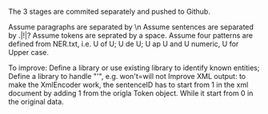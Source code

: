 The 3 stages are commited separately and pushed to Github.

Assume paragraphs are separated by \n
Assume sentences are separated by .|!|?
Assume tokens are seprated by a space.
Assume four patterns are defined from NER.txt, i.e. U of U; U de U; U ap U
and U numeric, U for Upper case.

To improve:
Define a library or use existing library to identify known entities;
Define a library to handle "'", e.g. won't=will not
Improve XML output: to make the XmlEncoder work, the sentenceID has to start from 1 in the xml document by adding 1 from the origla Token object. While it start from 0 in the original data.

